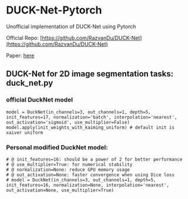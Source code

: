 # DUCK-Net-Pytorch
Unofficial implementation of DUCK-Net using Pytorch

Official Repo: [https://github.com/RazvanDu/DUCK-Net](https://github.com/RazvanDu/DUCK-Net)

Paper: [here](https://www.nature.com/articles/s41598-023-36940-5)



## DUCK-Net for 2D image segmentation tasks: duck_net.py

### official DuckNet model 

```
model = DuckNet(in_channels=3, out_channels=1, depth=5, init_features=17, normalization='batch', interpolation='nearest', out_activation='sigmoid', use_multiplier=False)
model.apply(init_weights_with_kaiming_uniform) # default init is xaiver uniform
```
### Personal modified DuckNet model:


```
# @ init_features=16: should be a power of 2 for better performance
# @ use_multiplier=True: for numerical stability
# @ normalization=None: reduce GPU memory usage
# @ out_activation=None: faster convergence when using Dice loss
# model = DuckNet(in_channels=3, out_channels=1, depth=5, init_features=16, normalization=None, interpolation='nearest', out_activation=None, use_multiplier=True)
```





